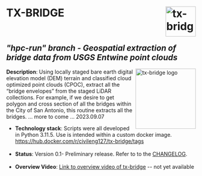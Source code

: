 # TX-BRIDGE <img src="https://github.com/andycarter-pe/tx-bridge/blob/dev/doc/Logo_CWE_TxDOT.png" align="right" alt="tx-bridge agency" height="80"> <br> <br>
## <i>"hpc-run" branch - Geospatial extraction of bridge data from USGS Entwine point clouds </i>

<img src="https://github.com/andycarter-pe/tx-bridge/blob/dev/doc/tx-bridge-logo-20220517.png" align="right"
     alt="tx-bridge logo" width="160" height="160">

**Description**:  Using locally staged bare earth digital elevation model (DEM) terrain and classified cloud optimized point clouds (CPOC), extract all the “bridge envelopes” from the staged LiDAR collections.  For example, if we desire to get polygon and cross section of all the bridges within the City of San Antonio, this routine extracts all the bridges. … more to come … 2023.09.07

  - **Technology stack**: Scripts were all developed in Python 3.11.5.  Use is intended within a custom docker image.  https://hub.docker.com/r/civileng127/tx-bridge/tags <br><br>
  - **Status**:  Version 0.1- Preliminary release.  Refer to to the [CHANGELOG](CHANGELOG.md).<br><br>
  - **Overview Video**: [Link to overview video of tx-bridge](https://www.youtube.com/watch?v=xxxxxxxxxxxxxxxxxx) -- not yet available<br><br>
